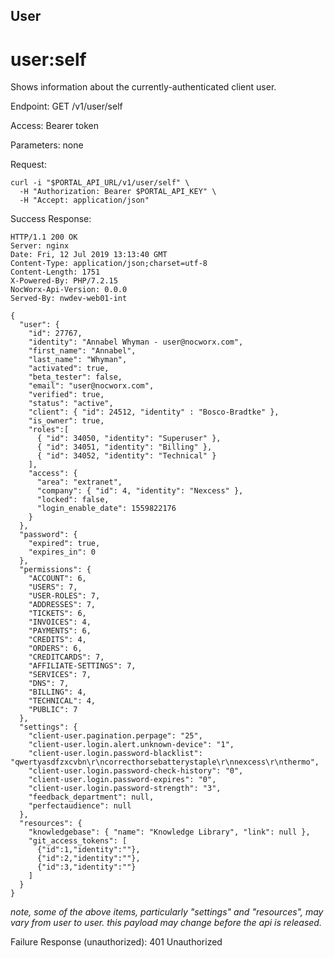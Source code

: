 User
----

user:self
=========

Shows information about the currently-authenticated client user.

Endpoint:  GET /v1/user/self

Access: Bearer token

Parameters: none

Request:
```
curl -i "$PORTAL_API_URL/v1/user/self" \
  -H "Authorization: Bearer $PORTAL_API_KEY" \
  -H "Accept: application/json"
```

Success Response:
```
HTTP/1.1 200 OK
Server: nginx
Date: Fri, 12 Jul 2019 13:13:40 GMT
Content-Type: application/json;charset=utf-8
Content-Length: 1751
X-Powered-By: PHP/7.2.15
NocWorx-Api-Version: 0.0.0
Served-By: nwdev-web01-int

{
  "user": {
    "id": 27767,
    "identity": "Annabel Whyman - user@nocworx.com",
    "first_name": "Annabel",
    "last_name": "Whyman",
    "activated": true,
    "beta_tester": false,
    "email": "user@nocworx.com",
    "verified": true,
    "status": "active",
    "client": { "id": 24512, "identity" : "Bosco-Bradtke" },
    "is_owner": true,
    "roles":[
      { "id": 34050, "identity": "Superuser" },
      { "id": 34051, "identity": "Billing" },
      { "id": 34052, "identity": "Technical" }
    ],
    "access": {
      "area": "extranet",
      "company": { "id": 4, "identity": "Nexcess" },
      "locked": false,
      "login_enable_date": 1559822176
    }
  },
  "password": {
    "expired": true,
    "expires_in": 0
  },
  "permissions": {
    "ACCOUNT": 6,
    "USERS": 7,
    "USER-ROLES": 7,
    "ADDRESSES": 7,
    "TICKETS": 6,
    "INVOICES": 4,
    "PAYMENTS": 6,
    "CREDITS": 4,
    "ORDERS": 6,
    "CREDITCARDS": 7,
    "AFFILIATE-SETTINGS": 7,
    "SERVICES": 7,
    "DNS": 7,
    "BILLING": 4,
    "TECHNICAL": 4,
    "PUBLIC": 7
  },
  "settings": {
    "client-user.pagination.perpage": "25",
    "client-user.login.alert.unknown-device": "1",
    "client-user.login.password-blacklist": "qwertyasdfzxcvbn\r\ncorrecthorsebatterystaple\r\nnexcess\r\nthermo",
    "client-user.login.password-check-history": "0",
    "client-user.login.password-expires": "0",
    "client-user.login.password-strength": "3",
    "feedback_department": null,
    "perfectaudience": null
  },
  "resources": {
    "knowledgebase": { "name": "Knowledge Library", "link": null },
    "git_access_tokens": [
      {"id":1,"identity":""},
      {"id":2,"identity":""},
      {"id":3,"identity":""}
    ]
  }
}
```
_note, some of the above items, particularly "settings" and "resources", may vary from user to user._
_this payload may change before the api is released._

Failure Response (unauthorized): 401 Unauthorized
